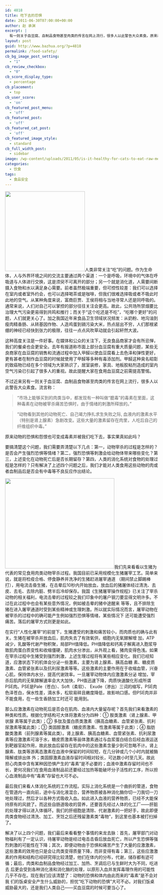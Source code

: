 ```yaml
---
id: 4818
title: 吃下去的恐惧
date: 2011-06-30T07:00:00+00:00
author: 赵 承渊
excerpt: |
  有一则关于血豆腐、血制品食物甚至肉类的传言在网上流行，很多人以此警告大众素食。原来动物的恐惧和怨恨也可变成毒素并被我们吃下去，事实果真如此吗？
layout: post
guid: http://www.bazhua.org/?p=4818
permalink: /food-safety/
cb_bg_image_post_setting:
  - "1"
cb_review_checkbox:
  - "0"
cb_score_display_type:
  - percentage
cb_placement:
  - top
cb_user_score:
  - 'on'
cb_featured_post_menu:
  - 'off'
cb_featured_post:
  - 'off'
cb_featured_cat_post:
  - 'off'
cb_featured_image_style:
  - standard
cb_full_width_post:
  - sidebar
image: /wp-content/uploads/2011/05/is-it-healthy-for-cats-to-eat-raw-meat_1-125x125.jpg
categories:
  - 饮食
tags:
  - 食品安全
---
```

[<img class="alignleft size-full wp-image-5941" title="meat" src="/wp-content/uploads/2011/05/is-it-healthy-for-cats-to-eat-raw-meat_1.jpg" alt="" width="263" height="263" srcset="/wp-content/uploads/2011/05/is-it-healthy-for-cats-to-eat-raw-meat_1.jpg 375w, /wp-content/uploads/2011/05/is-it-healthy-for-cats-to-eat-raw-meat_1-150x150.jpg 150w, /wp-content/uploads/2011/05/is-it-healthy-for-cats-to-eat-raw-meat_1-300x300.jpg 300w, /wp-content/uploads/2011/05/is-it-healthy-for-cats-to-eat-raw-meat_1-125x125.jpg 125w" sizes="(max-width: 263px) 100vw, 263px" />](/wp-content/uploads/2011/05/is-it-healthy-for-cats-to-eat-raw-meat_1.jpg)人类非常关注“吃”的问题。作为生命体，人与外界环境之间的交流主要通过两个渠道：一个是呼吸，环境中的气体在呼吸道与人体进行交换，这是须臾不可离开的部分；另一个就是消化道，人需要间断摄入食物和水以满足身心需要。前者虽然极端重要，但可控性较差：我们可以选择在室内或者室外约会，也可以选择喝茶或是咖啡，但我们很难选择吸或者不吸此时此地的空气。从某种角度来说，富商巨贾、王侯将相与当地寻常人还是同呼吸的。通常来说，人们对自己可以掌控的部分往往关注会更高。故此，公共场所禁烟要比治理大气污染更易得到共鸣和推行；而关于“这个吃还是不吃”，“吃哪个更好”的问题，人们就更关心了。加之我国近年来食品卫生领域状况频发：从奶粉、地沟油到瘦肉精香肠、从转基因作物、人造鸡蛋到镉污染大米，热点层出不穷，人们那根紧绷的神经已经快到张力的极限，往往一点点风吹草动就会引起轩然大波。

这种高度关注是一件好事。在媒体和公众的关注下，无良食品商家才会有所忌惮，我们的餐桌也会更安全。去年有报道称市面上部分血豆腐有重大质量问题，某些无良商家在血豆腐的销售和流通过程中加入甲醛以使血豆腐看上去色泽和弹性更好，更有甚者在制作血豆腐的时候就使用了甲醛等多种有毒添加剂。甲醛这种臭名昭彰的致癌物已经在多个领域为大家熟识了，居室装修，家具、地板胶粘剂造成的室内空气污染已引起了很多人的重视。故此提醒大家在食用血豆腐之前需提高警惕。

不过近来另有一则关于血豆腐、血制品食物甚至肉类的传言在网上流行，很多人以此警告大众素食。流言称：

> “市场上能够买到的肉类当中，都发现有一种叫做“膍毒”的毒素在里面，这种毒素在动物被宰杀痛苦恐惧时，由于情绪的刺激所释放的。”
  
> “动物看到其他的动物死亡、自己竭力挣扎求生失败之际, 血液内的激素水平（特别是肾上腺素）急剧改变。这些大量的激素留存在肉里，人吃后自己的纤维组织中毒。”

原来动物的恐惧和怨恨也可变成毒素并被我们吃下去，事实果真如此吗？

要搞清楚这个问题，我们需要弄清楚以下几点：第一，动物宰杀的过程是怎样的？是否会产生强烈恐惧等情绪？第二，强烈恐惧等刺激会给动物体带来哪些变化？第 三，上述变化在动物死亡后是否长期留存？第四，人类的消化系统对食物的处理过程是怎样的？只有解决了上述四个问题之后，我们才能对人类食用这些动物的肉或者血制品后是否会有中毒等不良反应作出结论。

[<img class="alignright size-full wp-image-5940" title="pig-12162025-md" src="/wp-content/uploads/2011/05/pig-12162025-md.jpg" alt="" width="360" height="297" srcset="/wp-content/uploads/2011/05/pig-12162025-md.jpg 600w, /wp-content/uploads/2011/05/pig-12162025-md-150x123.jpg 150w, /wp-content/uploads/2011/05/pig-12162025-md-300x247.jpg 300w, /wp-content/uploads/2011/05/pig-12162025-md-282x232.jpg 282w" sizes="(max-width: 360px) 100vw, 360px" />](/wp-content/uploads/2011/05/pig-12162025-md.jpg)我们先来看看以生猪为代表的常见食用肉类动物宰杀过程。我国目前已采用规模化生猪屠宰工艺。简单来说，就是将检疫合格、停食静养并洗净的生猪赶进屠宰通道 （期间禁止脚踢棒打），用电流击昏生猪，在击晕后10秒内开始放血，放血后的猪屠体经过清洗、去皮、去毛、去除内脏、劈半后冷却保存。我国《生猪屠宰操作规程》已关注了宰杀动物的相关福利，电流击晕的过程较之我们印象中的屠户钢刀要显得文明许多。不过在此过程中也会有某些意外情况，例如被击晕的猪中途醒来 等等，且不排除生猪在进入屠宰通道时受到某些精神或生理刺激。所以就实际情况而言，屠宰动物在被宰杀的过程中的确可能产生例如强烈恐惧等情绪，某些情况下 还可能遭受强烈痛苦。落后的屠宰方式则更是如此。

在实行“人性化屠宰”的前提下，生猪遭受的刺激和痛苦较小，而肉质也的确与此有关。生猪在被宰杀并放血后，肌肉失去了有效氧供，细胞内无氧酵解增 加，ATP减少，乳酸等代谢产物积聚，局部PH值降低。PH值降低和钙离子解离进入胞浆导致肌肉蛋白质变性和收缩僵硬，肌肉水分渗出，从外观上看，猪肉变得色浅。如果在宰杀过程中生猪受到强烈刺激，上述生理过程将有某些相应变化。我们已经知道，应激状态下的机体会分泌一些激素，主要为肾上腺素、胰高血糖 素、糖皮质激素、血管紧张素以及抗利尿激素等等。这些激素的主要作用在于收缩血管，兴奋心肌，保持体内水分，提高代谢效率。一旦屠宰动物体内应激激素分泌 增加，宰杀后肌肉的无氧酵解速率会大大加快，PH值迅速下降，肉质快速酸化形成所谓PSE肉。PSE是Pale（苍白）、Soft（柔软）、 Exude（渗出）三词的缩写，PSE肉色泽苍白，保水性差，滴水多，松软易碎且嫩度降低，故影响口感。但PSE肉并非不能食用，在一些生香肠加工时还可 能用到。

那么应激激素在动物死后是否会在肌肉、血液内大量留存呢？首先我们来看激素的种类和性质。根据化学结构可大体将激素分为四种：① 胺类激素（肾上腺素、甲状腺 素等属于此类）；② 多肽及蛋白质类激素（胰高血糖素、血管紧张素、抗利尿激素等属此类）；③ 类固醇激素（糖皮质激素、性激素等属于此类）；④ 脂肪酸类激素（前列腺素等属此类）。肾上腺素、胰高血糖素、血管紧张素、抗利尿激素等应激激素可溶于水，糖皮质激素等甾体激素通过与血浆蛋白结合后经血液运送到靶器官起作用，故此放血后留存在肌肉中的这些激素含量少到可忽略不计。肾上腺素、肽类等游离态激素在血液中保留的时间较短，在几分钟或几个小时内就被酶降解或排出体 外；类固醇激素血液存留时间相对较长，可达数小时至几天。故此担心肉类中含有某种因恐惧产生的“毒素”是不必要的；血液中激素存留时间也不长，更何况我们在食用血液制品前还要经过加热等能破坏分子活性的工序，所以担心血液制品中有“毒素”存留也大可不必。

最后我们来看人体消化系统的工作流程。实际上消化系统是一个曲折的管道，食物在管道内一直向前，途中与消化液混合，营养物质被各种消化酶你切一刀我切一刀地处理过，然后才以各种方式吸收入血。如此进入血液的营养物质，已经不大能保持原有的风貌了。而这些自肠道吸收的营养，还要首先经过人体的化工厂——肝脏的处理才得以进入体循环。我们的肝细胞是清除、代谢激素的一把好手，故此即便肉类食物经过清洗、加工、烹饪之后还残留激素类“毒物”，到这里也基本被打扫掉了。

解决了以上四个问题，我们最后来看看整个事情的来龙去脉：首先，屠宰部门对动物福利有了一定认识，待屠宰动物是经过电击击昏后放血死亡，所以产生恐惧等强 烈刺激的可能性在下降；其次，即便动物由于恐惧和痛苦产生了大量的应激激素，这些激素的效用也只是会让肉类变得质量下降，而非变得有毒；第三，这些应激激 素的作用和结构已经研究得比较清楚，他们在体内的分布，代谢，储存都有迹可循；最后，肉类和血制品食物经过加工、加热、烹调后已与生鲜时大为不同，吃进去 后更会受到各种消化液和消化酶的处理，以原形入血并发挥毒理作用的可能性几乎不存在。现在我们应该清楚了：动物的恐惧和体内由此而来的“毒素”是不会对我 们的饭桌安全产生什么威胁的，担忧“吃下动物的恐惧”大可不必。对我们饭桌威胁最大的，还是我们人类自己——买血豆腐的时候可要当心了。

